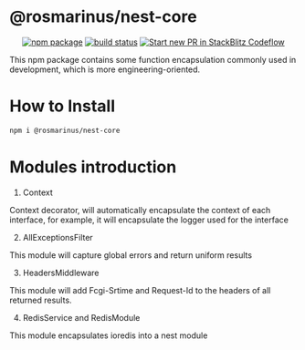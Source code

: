 # @rosmarinus/nest-core

<p align="center">
  <a href="https://www.npmjs.com/package/@rosmarinus/nest-core"><img src="https://img.shields.io/npm/v/@rosmarinus/nest-core" alt="npm package"></a>
  <a href="https://github.com/rosmarinus-project/nest-core/actions/workflows/publish.yml"><img src="https://github.com/rosmarinus-project/nest-core/actions/workflows/publish.yml/badge.svg" alt="build status"></a>
  <a href="https://pr.new/rosmarinus-project/nest-core"><img src="https://developer.stackblitz.com/img/start_pr_dark_small.svg" alt="Start new PR in StackBlitz Codeflow"></a>
</p>

 

This npm package contains some function encapsulation commonly used in development, which is more engineering-oriented.

# How to Install

```bash
npm i @rosmarinus/nest-core
```

# Modules introduction

1. Context

Context decorator, will automatically encapsulate the context of each interface, for example, it will encapsulate the logger used for the interface

2. AllExceptionsFilter

This module will capture global errors and return uniform results

3. HeadersMiddleware

This module will add Fcgi-Srtime and Request-Id to the headers of all returned results.

4. RedisService and RedisModule

This module encapsulates ioredis into a nest module